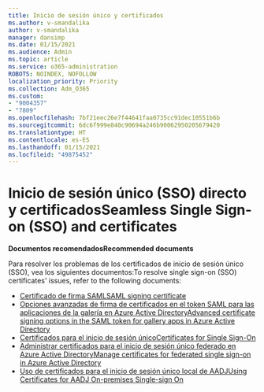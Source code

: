 ```yaml
---
title: Inicio de sesión único y certificados
ms.author: v-smandalika
author: v-smandalika
manager: dansimp
ms.date: 01/15/2021
ms.audience: Admin
ms.topic: article
ms.service: o365-administration
ROBOTS: NOINDEX, NOFOLLOW
localization_priority: Priority
ms.collection: Adm_O365
ms.custom:
- "9004357"
- "7809"
ms.openlocfilehash: 7bf21eec26e7f44641faa0735cc91dec10551b6b
ms.sourcegitcommit: 6dc6f999e840c90694a246b90062950205679420
ms.translationtype: HT
ms.contentlocale: es-ES
ms.lasthandoff: 01/15/2021
ms.locfileid: "49875452"
---
```

# <a name="seamless-single-sign-on-sso-and-certificates"></a><span data-ttu-id="1e8ee-102">Inicio de sesión único (SSO) directo y certificados</span><span class="sxs-lookup"><span data-stu-id="1e8ee-102">Seamless Single Sign-on (SSO) and certificates</span></span>

<span data-ttu-id="1e8ee-103">**Documentos recomendados**</span><span class="sxs-lookup"><span data-stu-id="1e8ee-103">**Recommended documents**</span></span>

<span data-ttu-id="1e8ee-104">Para resolver los problemas de los certificados de inicio de sesión único (SSO), vea los siguientes documentos:</span><span class="sxs-lookup"><span data-stu-id="1e8ee-104">To resolve single sign-on (SSO) certificates' issues, refer to the following documents:</span></span>

- [<span data-ttu-id="1e8ee-105">Certificado de firma SAML</span><span class="sxs-lookup"><span data-stu-id="1e8ee-105">SAML signing certificate</span></span>](https://docs.microsoft.com/azure/active-directory/manage-apps/configure-saml-single-sign-on#saml-signing-certificate)
- [<span data-ttu-id="1e8ee-106">Opciones avanzadas de firma de certificados en el token SAML para las aplicaciones de la galería en Azure Active Directory</span><span class="sxs-lookup"><span data-stu-id="1e8ee-106">Advanced certificate signing options in the SAML token for gallery apps in Azure Active Directory</span></span>](https://docs.microsoft.com/azure/active-directory/manage-apps/certificate-signing-options)
- [<span data-ttu-id="1e8ee-107">Certificados para el inicio de sesión único</span><span class="sxs-lookup"><span data-stu-id="1e8ee-107">Certificates for Single Sign-On</span></span>](https://docs.microsoft.com/microsoft-365/enterprise/plan-for-third-party-ssl-certificates)
- [<span data-ttu-id="1e8ee-108">Administrar certificados para el inicio de sesión único federado en Azure Active Directory</span><span class="sxs-lookup"><span data-stu-id="1e8ee-108">Manage certificates for federated single sign-on in Azure Active Directory</span></span>](https://docs.microsoft.com/azure/active-directory/manage-apps/manage-certificates-for-federated-single-sign-on)
- [<span data-ttu-id="1e8ee-109">Uso de certificados para el inicio de sesión único local de AADJ</span><span class="sxs-lookup"><span data-stu-id="1e8ee-109">Using Certificates for AADJ On-premises Single-sign On</span></span>](https://docs.microsoft.com/windows/security/identity-protection/hello-for-business/hello-hybrid-aadj-sso-cert)
